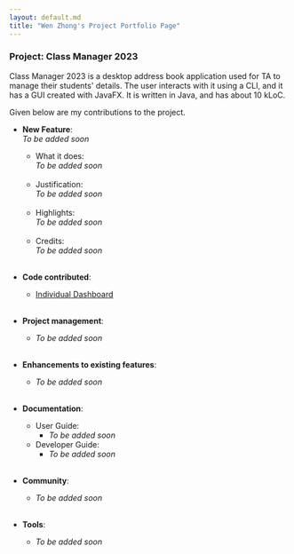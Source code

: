 ```yaml
---
layout: default.md
title: "Wen Zhong's Project Portfolio Page"
---
```


### Project: Class Manager 2023

Class Manager 2023 is a desktop address book application used for TA to manage their students' details.
The user interacts with it using a CLI, and it has a GUI created with JavaFX. It is written in Java, and has about 10 kLoC.

Given below are my contributions to the project.

* **New Feature**: \
  _To be added soon_
  * What it does: \
    _To be added soon_
    <br/><br/>
  * Justification: \
    _To be added soon_
    <br/><br/>
  * Highlights: \
    _To be added soon_
    <br/><br/>
  * Credits: \
    _To be added soon_
<br/><br/>

* **Code contributed**:
  * [Individual Dashboard](https://nus-cs2103-ay2324s1.github.io/tp-dashboard/?search=lwz19&breakdown=true)
  <br/><br/>

* **Project management**:
  * _To be added soon_
<br/><br/>

* **Enhancements to existing features**:
  * _To be added soon_
<br/><br/>

* **Documentation**:
  * User Guide:
    * _To be added soon_
  * Developer Guide:
    * _To be added soon_
<br/><br/>

* **Community**:
  * _To be added soon_
<br/><br/>

* **Tools**:
  * _To be added soon_
